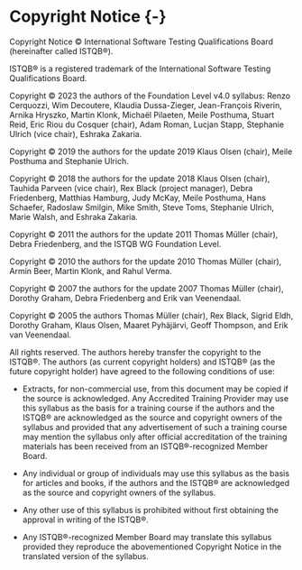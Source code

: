 # Copyright Notice {-}

Copyright Notice © International Software Testing Qualifications Board (hereinafter called ISTQB®).

ISTQB® is a registered trademark of the International Software Testing Qualifications Board.

Copyright © 2023 the authors of the Foundation Level v4.0 syllabus: Renzo Cerquozzi, Wim Decoutere, Klaudia Dussa-Zieger, Jean-François Riverin, Arnika Hryszko, Martin Klonk, Michaël Pilaeten, Meile Posthuma, Stuart Reid, Eric Riou du Cosquer (chair), Adam Roman, Lucjan Stapp, Stephanie Ulrich (vice chair), Eshraka Zakaria.

Copyright © 2019 the authors for the update 2019 Klaus Olsen (chair), Meile Posthuma and Stephanie Ulrich.

Copyright © 2018 the authors for the update 2018 Klaus Olsen (chair), Tauhida Parveen (vice chair), Rex Black (project manager), Debra Friedenberg, Matthias Hamburg, Judy McKay, Meile Posthuma, Hans Schaefer, Radoslaw Smilgin, Mike Smith, Steve Toms, Stephanie Ulrich, Marie Walsh, and Eshraka Zakaria.

Copyright © 2011 the authors for the update 2011 Thomas Müller (chair), Debra Friedenberg, and the ISTQB WG Foundation Level.

Copyright © 2010 the authors for the update 2010 Thomas Müller (chair), Armin Beer, Martin Klonk, and Rahul Verma.

Copyright © 2007 the authors for the update 2007 Thomas Müller (chair), Dorothy Graham, Debra Friedenberg and Erik van Veenendaal.

Copyright © 2005 the authors Thomas Müller (chair), Rex Black, Sigrid Eldh, Dorothy Graham, Klaus Olsen, Maaret Pyhäjärvi, Geoff Thompson, and Erik van Veenendaal.

All rights reserved. The authors hereby transfer the copyright to the ISTQB®. The authors (as current copyright holders) and ISTQB® (as the future copyright holder) have agreed to the following conditions of use:

- Extracts, for non-commercial use, from this document may be copied if the source is acknowledged. Any Accredited Training Provider may use this syllabus as the basis for a training course if the authors and the ISTQB® are acknowledged as the source and copyright owners of the syllabus and provided that any advertisement of such a training course may mention the syllabus only after official accreditation of the training materials has been received from an ISTQB®-recognized Member Board.

- Any individual or group of individuals may use this syllabus as the basis for articles and books, if the authors and the ISTQB® are acknowledged as the source and copyright owners of the syllabus.

- Any other use of this syllabus is prohibited without first obtaining the approval in writing of the ISTQB®.

- Any ISTQB®-recognized Member Board may translate this syllabus provided they reproduce the abovementioned Copyright Notice in the translated version of the syllabus.